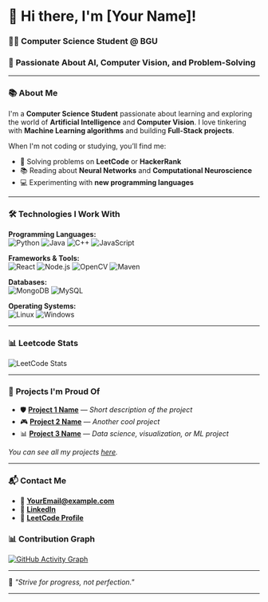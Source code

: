 # 👋 Hi there, I'm [Your Name]!  
### 🧑‍🎓 **Computer Science Student @ BGU**  
### 🚀 **Passionate About AI, Computer Vision, and Problem-Solving**

---

### 📚 **About Me**
I'm a **Computer Science Student** passionate about learning and exploring the world of **Artificial Intelligence** and **Computer Vision**. I love tinkering with **Machine Learning algorithms** and building **Full-Stack projects**.

When I'm not coding or studying, you’ll find me:  
- 🧠 Solving problems on **LeetCode** or **HackerRank**  
- 📚 Reading about **Neural Networks** and **Computational Neuroscience**  
- 💻 Experimenting with **new programming languages**

---

### 🛠️ **Technologies I Work With**

**Programming Languages:**  
![Python](https://img.shields.io/badge/-Python-000?&logo=Python) ![Java](https://img.shields.io/badge/-Java-000?&logo=Java) ![C++](https://img.shields.io/badge/-C++-000?&logo=C%2B%2B) ![JavaScript](https://img.shields.io/badge/-JavaScript-000?&logo=JavaScript)

**Frameworks & Tools:**  
![React](https://img.shields.io/badge/-React-000?&logo=React) ![Node.js](https://img.shields.io/badge/-Node.js-000?&logo=Node.js) ![OpenCV](https://img.shields.io/badge/-OpenCV-000?&logo=OpenCV) ![Maven](https://img.shields.io/badge/-Maven-000?&logo=ApacheMaven)

**Databases:**  
![MongoDB](https://img.shields.io/badge/-MongoDB-000?&logo=MongoDB) ![MySQL](https://img.shields.io/badge/-MySQL-000?&logo=MySQL)

**Operating Systems:**  
![Linux](https://img.shields.io/badge/-Linux-000?&logo=Linux) ![Windows](https://img.shields.io/badge/-Windows-000?&logo=Windows)

---

### 📊 **Leetcode Stats**
![LeetCode Stats](https://leetcard.jacoblin.cool/your-username?theme=dark&font=Monsterrat)

---

### 💼 **Projects I'm Proud Of**

- 🛡️ **[Project 1 Name](https://github.com/yourusername/project1)** — *Short description of the project*
- 🎮 **[Project 2 Name](https://github.com/yourusername/project2)** — *Another cool project*
- 📊 **[Project 3 Name](https://github.com/yourusername/project3)** — *Data science, visualization, or ML project*

*You can see all my projects [here](https://github.com/yourusername?tab=repositories).*

---

### 📬 **Contact Me**
- 📧 **[YourEmail@example.com](mailto:YourEmail@example.com)**  
- 💼 **[LinkedIn](https://linkedin.com/in/your-profile)**  
- 🧠 **[LeetCode Profile](https://leetcode.com/yourusername/)**


### 📊 **Contribution Graph**

[![GitHub Activity Graph](https://github-readme-activity-graph.vercel.app/graph?username=yourusername&theme=github)](https://github.com/yourusername)

---

🌟 *"Strive for progress, not perfection."*

---
